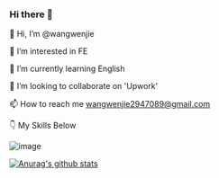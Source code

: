 ### Hi there 👋

<!--
**wangwenjie1314/wangwenjie1314** is a ✨ _special_ ✨ repository because its `README.md` (this file) appears on your GitHub profile.

Here are some ideas to get you started:

- 🔭 I’m currently working on ...
- 🌱 I’m currently learning ...
- 👯 I’m looking to collaborate on ...
- 🤔 I’m looking for help with ...
- 💬 Ask me about ...
- 📫 How to reach me: ...
- 😄 Pronouns: ...
- ⚡ Fun fact: ...
-->

👋 Hi, I’m @wangwenjie

👀 I’m interested in FE

🌱 I’m currently learning English

🤔 I’m looking to collaborate on 'Upwork'

📫 How to reach me wangwenjie2947089@gmail.com

👇 My Skills Below

![image](https://github.com/user-attachments/assets/c4f31086-460f-486c-bedf-3714b7853c39)



[![Anurag's github stats](https://github-readme-stats.vercel.app/api?username=wangwenjie1314)](https://github.com/wangwenjie1314/webQd)
